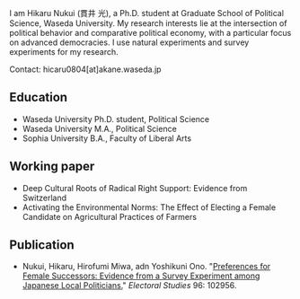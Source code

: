 I am Hikaru Nukui (貫井 光), a Ph.D. student at Graduate School of Political Science, Waseda University. My research interests lie at the intersection of political behavior and comparative political economy, with a particular focus on advanced democracies. I use natural experiments and survey experiments for my research.  

Contact: hicaru0804[at]akane.waseda.jp

## Education
- Waseda University Ph.D. student, Political Science
- Waseda University M.A., Political Science
- Sophia University B.A., Faculty of Liberal Arts

## Working paper
- Deep Cultural Roots of Radical Right Support: Evidence from Switzerland
- Activating the Environmental Norms: The Effect of Electing a Female Candidate on Agricultural Practices of Farmers

## Publication
- Nukui, Hikaru, Hirofumi Miwa, adn Yoshikuni Ono. "[Preferences for Female Successors: Evidence from a Survey Experiment among Japanese Local Politicians.](https://www.sciencedirect.com/science/article/pii/S0261379425000629)" *Electoral Studies* 96: 102956.

